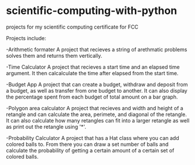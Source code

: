 # scientific-computing-with-python
projects for my scientific computing certificate for FCC

Projects include:
  
  -Arithmetic formater
    A project that recieves a string of arethmatic problems solves them and returns them vertically.
  
  -Time Calculator
    A project that recieves a start time and an elapsed time argument. It then calcalculate the time after elapsed from the start time.
  
  -Budget App
    A project that can create a budget, withdraw and deposit from a budget, as well as transfer from one budget to another. 
    It can also display the percentage spent from each budget of total amount on a bar graph.
  
  -Polygon area calculator
    A project that recieves and width and height of a retangle and can calculate the area, perimete, and diagonal of the retangle. It can also calculate how many 
    retangles can fit into a larger retangle as well as print out the retangle using '*'. 
    
  -Probability Calculator
    A project that has a Hat class where you can add colored balls to. From there you can draw a set number of balls and calculate the probability of getting a certain
    amount of a certain set of colored balls. 


